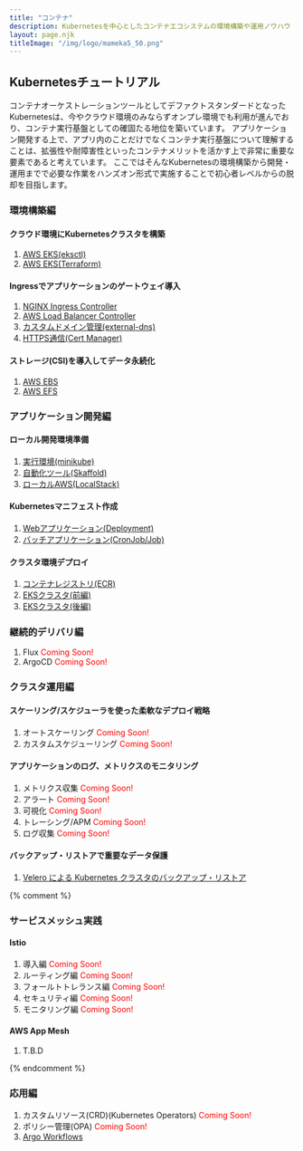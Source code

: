 ```yaml
---
title: "コンテナ"
description: Kubernetesを中心としたコンテナエコシステムの環境構築や運用ノウハウ
layout: page.njk
titleImage: "/img/logo/mameka5_50.png"
---
```


## Kubernetesチュートリアル
コンテナオーケストレーションツールとしてデファクトスタンダードとなったKubernetesは、今やクラウド環境のみならずオンプレ環境でも利用が進んでおり、コンテナ実行基盤としての確固たる地位を築いています。
アプリケーション開発する上で、アプリ内のことだけでなくコンテナ実行基盤について理解することは、拡張性や耐障害性といったコンテナメリットを活かす上で非常に重要な要素であると考えています。
ここではそんなKubernetesの環境構築から開発・運用までで必要な作業をハンズオン形式で実施することで初心者レベルからの脱却を目指します。

### 環境構築編
#### クラウド環境にKubernetesクラスタを構築
1. [AWS EKS(eksctl)](/containers/k8s/tutorial/infra/aws-eks-eksctl/)
2. [AWS EKS(Terraform)](/containers/k8s/tutorial/infra/aws-eks-terraform/)

#### Ingressでアプリケーションのゲートウェイ導入
1. [NGINX Ingress Controller](/containers/k8s/tutorial/ingress/ingress-nginx/)
2. [AWS Load Balancer Controller](/containers/k8s/tutorial/ingress/ingress-aws/)
3. [カスタムドメイン管理(external-dns)](/containers/k8s/tutorial/ingress/external-dns/)
4. [HTTPS通信(Cert Manager)](/containers/k8s/tutorial/ingress/https/)

#### ストレージ(CSI)を導入してデータ永続化
1. [AWS EBS](/containers/k8s/tutorial/storage/ebs/)
2. [AWS EFS](/containers/k8s/tutorial/storage/efs/)

### アプリケーション開発編
#### ローカル開発環境準備
1. [実行環境(minikube)](/containers/k8s/tutorial/app/minikube/)
2. [自動化ツール(Skaffold)](/containers/k8s/tutorial/app/skaffold/)
3. [ローカルAWS(LocalStack)](/containers/k8s/tutorial/app/localstack/)

#### Kubernetesマニフェスト作成
1. [Webアプリケーション(Deployment)](/containers/k8s/tutorial/app/web-app/)
2. [バッチアプリケーション(CronJob/Job)](/containers/k8s/tutorial/app/batch/)

#### クラスタ環境デプロイ
1. [コンテナレジストリ(ECR)](/containers/k8s/tutorial/app/container-registry/)
2. [EKSクラスタ(前編)](/containers/k8s/tutorial/app/eks-1/)
3. [EKSクラスタ(後編)](/containers/k8s/tutorial/app/eks-2/)

### 継続的デリバリ編
1. Flux <span style="color:red">Coming Soon!</span>
2. ArgoCD <span style="color:red">Coming Soon!</span>

### クラスタ運用編
#### スケーリング/スケジューラを使った柔軟なデプロイ戦略
1. オートスケーリング <span style="color:red">Coming Soon!</span>
2. カスタムスケジューリング <span style="color:red">Coming Soon!</span>

#### アプリケーションのログ、メトリクスのモニタリング
1. メトリクス収集 <span style="color:red">Coming Soon!</span>
2. アラート <span style="color:red">Coming Soon!</span>
3. 可視化 <span style="color:red">Coming Soon!</span>
4. トレーシング/APM <span style="color:red">Coming Soon!</span>
5. ログ収集 <span style="color:red">Coming Soon!</span>

#### バックアップ・リストアで重要なデータ保護
1. [Velero による Kubernetes クラスタのバックアップ・リストア](/containers/k8s/tutorial/ops/velero-backup/)

{% comment %}
### サービスメッシュ実践
#### Istio
1. 導入編 <span style="color:red">Coming Soon!</span>
1. ルーティング編 <span style="color:red">Coming Soon!</span>
1. フォールトトレランス編 <span style="color:red">Coming Soon!</span>
1. セキュリティ編 <span style="color:red">Coming Soon!</span>
1. モニタリング編 <span style="color:red">Coming Soon!</span>

#### AWS App Mesh
1. T.B.D

{% endcomment %}

### 応用編
1. カスタムリソース(CRD)(Kubernetes Operators) <span style="color:red">Coming Soon!</span>
1. ポリシー管理(OPA) <span style="color:red">Coming Soon!</span>
1. [Argo Workflows](/containers/k8s/tutorial/advanced/argo-workflows/)
